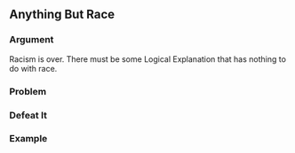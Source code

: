 ## Anything But Race

### Argument

Racism is over. There must be some Logical Explanation that has nothing to do with race.

### Problem

### Defeat It

### Example
